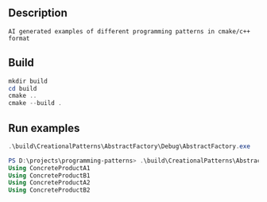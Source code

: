 
## Description
```
AI generated examples of different programming patterns in cmake/c++ format 
```

## Build
```powershell
mkdir build
cd build
cmake ..
cmake --build .
```

## Run examples
```powershell
.\build\CreationalPatterns\AbstractFactory\Debug\AbstractFactory.exe

PS D:\projects\programming-patterns> .\build\CreationalPatterns\AbstractFactory\Debug\AbstractFactory.exe
Using ConcreteProductA1
Using ConcreteProductB1
Using ConcreteProductA2
Using ConcreteProductB2
```
